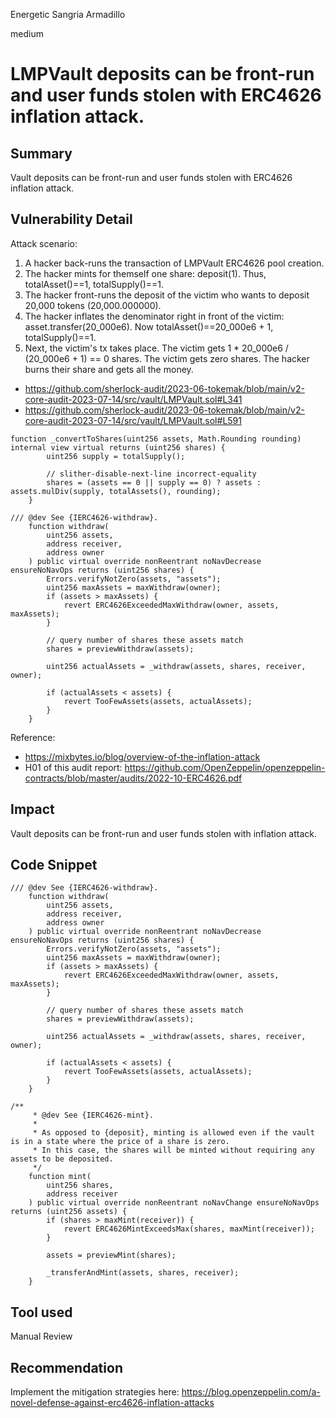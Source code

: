Energetic Sangria Armadillo

medium

# LMPVault deposits can be front-run and user funds stolen with ERC4626 inflation attack.
## Summary
Vault deposits can be front-run and user funds stolen with ERC4626 inflation attack.

## Vulnerability Detail
Attack scenario:
1. A hacker back-runs the transaction of LMPVault ERC4626 pool creation.
2. The hacker mints for themself one share: deposit(1). Thus, totalAsset()==1, totalSupply()==1.
3. The hacker front-runs the deposit of the victim who wants to deposit 20,000 tokens (20,000.000000).
4. The hacker inflates the denominator right in front of the victim: asset.transfer(20_000e6). Now totalAsset()==20_000e6 + 1, totalSupply()==1.
5. Next, the victim's tx takes place. The victim gets 1 * 20_000e6 / (20_000e6 + 1) == 0 shares. The victim gets zero shares.
The hacker burns their share and gets all the money.

- https://github.com/sherlock-audit/2023-06-tokemak/blob/main/v2-core-audit-2023-07-14/src/vault/LMPVault.sol#L341
- https://github.com/sherlock-audit/2023-06-tokemak/blob/main/v2-core-audit-2023-07-14/src/vault/LMPVault.sol#L591

```solidity 
function _convertToShares(uint256 assets, Math.Rounding rounding) internal view virtual returns (uint256 shares) {
        uint256 supply = totalSupply();

        // slither-disable-next-line incorrect-equality
        shares = (assets == 0 || supply == 0) ? assets : assets.mulDiv(supply, totalAssets(), rounding);
    }
```

```solidity
/// @dev See {IERC4626-withdraw}.
    function withdraw(
        uint256 assets,
        address receiver,
        address owner
    ) public virtual override nonReentrant noNavDecrease ensureNoNavOps returns (uint256 shares) {
        Errors.verifyNotZero(assets, "assets");
        uint256 maxAssets = maxWithdraw(owner);
        if (assets > maxAssets) {
            revert ERC4626ExceededMaxWithdraw(owner, assets, maxAssets);
        }

        // query number of shares these assets match
        shares = previewWithdraw(assets);

        uint256 actualAssets = _withdraw(assets, shares, receiver, owner);

        if (actualAssets < assets) {
            revert TooFewAssets(assets, actualAssets);
        }
    }
```
Reference: 
- https://mixbytes.io/blog/overview-of-the-inflation-attack
- H01 of this audit report: https://github.com/OpenZeppelin/openzeppelin-contracts/blob/master/audits/2022-10-ERC4626.pdf

## Impact
Vault deposits can be front-run and user funds stolen with inflation attack.

## Code Snippet
```solidity
/// @dev See {IERC4626-withdraw}.
    function withdraw(
        uint256 assets,
        address receiver,
        address owner
    ) public virtual override nonReentrant noNavDecrease ensureNoNavOps returns (uint256 shares) {
        Errors.verifyNotZero(assets, "assets");
        uint256 maxAssets = maxWithdraw(owner);
        if (assets > maxAssets) {
            revert ERC4626ExceededMaxWithdraw(owner, assets, maxAssets);
        }

        // query number of shares these assets match
        shares = previewWithdraw(assets);

        uint256 actualAssets = _withdraw(assets, shares, receiver, owner);

        if (actualAssets < assets) {
            revert TooFewAssets(assets, actualAssets);
        }
    }
```

```solidity
/**
     * @dev See {IERC4626-mint}.
     *
     * As opposed to {deposit}, minting is allowed even if the vault is in a state where the price of a share is zero.
     * In this case, the shares will be minted without requiring any assets to be deposited.
     */
    function mint(
        uint256 shares,
        address receiver
    ) public virtual override nonReentrant noNavChange ensureNoNavOps returns (uint256 assets) {
        if (shares > maxMint(receiver)) {
            revert ERC4626MintExceedsMax(shares, maxMint(receiver));
        }

        assets = previewMint(shares);

        _transferAndMint(assets, shares, receiver);
    }
```
## Tool used
Manual Review

## Recommendation
Implement the mitigation strategies here: https://blog.openzeppelin.com/a-novel-defense-against-erc4626-inflation-attacks